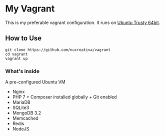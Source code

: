 # My Vagrant
This is my preferable vagrant configuration. It runs on [Ubuntu Trusty 64bit](https://vagrantcloud.com/ubuntu/boxes/trusty64).



## How to Use
```
git clone https://github.com/nucreativa/vagrant
cd vagrant
vagrant up
```

### What's inside
A pre-configured Ubuntu VM
* Nginx
* PHP 7 + Composer installed globally + Git enabled
* MariaDB
* SQLite3
* MongoDB 3.2
* Memcached
* Redis
* NodeJS
